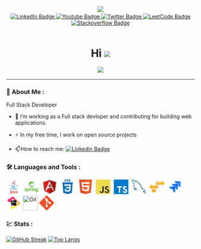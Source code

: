 <div id="header" align="center">
  
  <img src="https://media.giphy.com/media/iIqmM5tTjmpOB9mpbn/giphy.gif"/>
 

 <div id="badges">
  <a href="https://www.linkedin.com/in/kumaran-m-758a441b9">
    <img src="https://img.shields.io/badge/LinkedIn-blue?style=for-the-badge&logo=linkedin&logoColor=white" alt="LinkedIn Badge"/>
  </a>
  <a href="https://www.reddit.com/user/spa44ow">
    <img src="https://img.shields.io/badge/Reddit-%23FF4500.svg?style=for-the-badge&logo=Reddit&logoColor=white" alt="Youtube Badge"/>
  </a>
  <a href="https://twitter.com/sierraThe117">
    <img src="https://img.shields.io/badge/Twitter-blue?style=for-the-badge&logo=twitter&logoColor=white" alt="Twitter Badge"/>
  </a>

   <a href="https://leetcode.com/sierra_kumaran_117/">
    <img src="https://img.shields.io/badge/LeetCode-000000?style=for-the-badge&logo=LeetCode&logoColor=#d16c06" alt="LeetCode Badge"/>
  </a>

  <a href="https://stackoverflow.com/users/9583690/sierra">
    <img src="https://img.shields.io/badge/-Stackoverflow-FE7A16?style=for-the-badge&logo=stack-overflow&logoColor=white" alt="Stackoverflow Badge"/>
  </a>
 </div>
   <img src="https://komarev.com/ghpvc/?username=kumaran-IV0IV&style=flat-square&color=blue" alt=""/>

<h1>
  Hi 
  <img src="https://media.giphy.com/media/m0dmKBkncVETJv2h0S/giphy.gif" width="30px"/>
</h1>
 <img src="https://media.giphy.com/media/xTiIzJSKB4l7xTouE8/giphy.gif"/>
   
</div>

---

### :robot: About Me :
Full Stack Developer 
- :telescope: I’m working as a Full stack devloper  and contributing for building web applications.
  
- :zap: In my free time, I work on open source projects

- :mailbox:How to reach me: [![Linkedin Badge](https://img.shields.io/badge/LinkedIn-blue?style=for-the-badge&logo=linkedin&logoColor=white)](https://www.linkedin.com/in/kumaran-m-758a441b9)

### :hammer_and_wrench: Languages and Tools :
<div>
  <img src="https://github.com/devicons/devicon/blob/master/icons/java/java-original-wordmark.svg" title="Java" alt="Java" width="40" height="40"/>&nbsp;
  <img src="https://github.com/devicons/devicon/blob/master/icons/spring/spring-original-wordmark.svg" title="Spring" alt="Spring" width="40" height="40"/>&nbsp;
  <img src="https://github.com/devicons/devicon/blob/master/icons/angularjs/angularjs-original.svg" title="Spring" alt="Spring" width="40" height="40"/>&nbsp;
  <img src="https://github.com/devicons/devicon/blob/master/icons/css3/css3-plain-wordmark.svg"  title="CSS3" alt="CSS" width="40" height="40"/>&nbsp;
  <img src="https://github.com/devicons/devicon/blob/master/icons/html5/html5-original.svg" title="HTML5" alt="HTML" width="40" height="40"/>&nbsp;
  <img src="https://github.com/devicons/devicon/blob/master/icons/javascript/javascript-original.svg" title="JavaScript" alt="JavaScript" width="40" height="40"/>&nbsp;
  <img src="https://github.com/devicons/devicon/blob/master/icons/typescript/typescript-original.svg" title="JavaScript" alt="JavaScript" width="40" height="40"/>&nbsp;
  <img src="https://github.com/devicons/devicon/blob/master/icons/mysql/mysql-original.svg" title="MySQL"  alt="MySQL" width="40" height="40"/>&nbsp;
  <img src="https://github.com/devicons/devicon/blob/master/icons/amazonwebservices/amazonwebservices-original.svg" title="AWS" alt="AWS" width="40" height="40"/>&nbsp;
  <img src="https://github.com/devicons/devicon/blob/master/icons/jira/jira-original.svg" title="Git" **alt="Git" width="40" height="40"/>
  <img src="https://github.com/devicons/devicon/blob/master/icons/jetbrains/jetbrains-original.svg" title="Git" **alt="Git" width="40" height="40"/>
  <img src="https://cdn.freebiesupply.com/logos/large/2x/eclipse-11-logo-png-transparent.png" title="Git" **alt="Git" width="40" height="40"/>
  <img src="https://github.com/devicons/devicon/blob/master/icons/git/git-original.svg" title="Git" **alt="Git" width="40" height="40"/>
</div>

### :chart: Stats :
[![GitHub Streak](http://github-readme-streak-stats.herokuapp.com/?user=kumaran-IV0IV&theme=dark&background=000000)](https://github-readme-streak-stats.herokuapp.com/?user=kumaran-IV0IV)
[![Top Langs](https://github-readme-stats.vercel.app/api/top-langs/?username=kumaran-IV0IV&layout=compact&theme=vision-friendly-dark)](https://github.com/anuraghazra/github-readme-stats)
